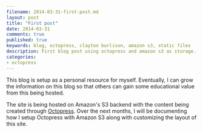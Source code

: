 ```yaml
---
filename: 2014-03-31-first-post.md
layout: post
title: "First post"
date: 2014-03-31
comments: true
published: true
keywords: blog, octopress, clayton burlison, amazon s3, static files
description: First blog post using octopress and amazon s3 as storage.
categories:
- octopress
---
```


This blog is setup as a personal resource for myself. Eventually, I can grow the information on this blog so that others can gain some educational value from this being hosted.  

The site is being hosted on Amazon's S3 backend with the content being created through [Octopress](http://octopress.org/).
Over the next months, I will be documenting how I setup Octopress with Amazon S3 along with customizing the layout of this site.
